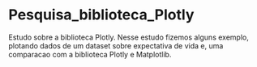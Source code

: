 # Pesquisa_biblioteca_Plotly
Estudo sobre a biblioteca Plotly. Nesse estudo fizemos alguns exemplo, plotando dados de um dataset sobre expectativa de vida e, uma comparacao com a biblioteca Plotly e Matplotlib.
